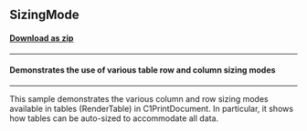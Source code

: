 ## SizingMode
#### [Download as zip](https://grapecity.github.io/DownGit/#/home?url=https://github.com/GrapeCity/ComponentOne-WinForms-Samples/tree/master/Core\PrintDocument\SizingMode)
____
#### Demonstrates the use of various table row and column sizing modes
____
This sample demonstrates the various column and row sizing modes available in tables (RenderTable) in C1PrintDocument. In particular, it shows how tables can be auto-sized to accommodate all data. 